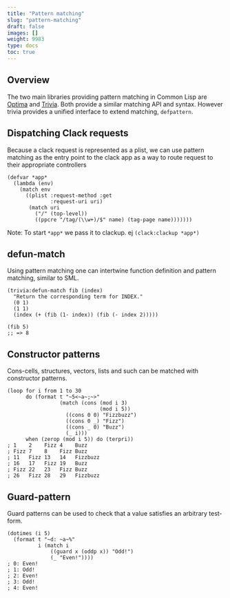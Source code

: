 ```yaml
---
title: "Pattern matching"
slug: "pattern-matching"
draft: false
images: []
weight: 9983
type: docs
toc: true
---
```


## Overview
The two main libraries providing pattern matching in Common Lisp are [Optima][1] and [Trivia][2]. Both provide a similar matching API and syntax. However trivia provides a unified interface to extend matching, `defpattern`.


  [1]: https://github.com/m2ym/optima
  [2]: https://github.com/guicho271828/trivia

## Dispatching Clack requests
Because a clack request is represented as a plist, we can use pattern matching as the entry point to the clack app as a way to route request to their appropriate controllers  

    (defvar *app*
      (lambda (env)
        (match env
          ((plist :request-method :get
                  :request-uri uri)
           (match uri
             ("/" (top-level))
             ((ppcre "/tag/(\\w+)/$" name) (tag-page name)))))))

Note: To start `*app*` we pass it to clackup. ej `(clack:clackup *app*)` 

## defun-match
Using pattern matching one can intertwine function definition and pattern matching, similar to SML.

    (trivia:defun-match fib (index)
      "Return the corresponding term for INDEX."
      (0 1)
      (1 1)
      (index (+ (fib (1- index)) (fib (- index 2)))))
    
    (fib 5)
    ;; => 8

## Constructor patterns
Cons-cells, structures, vectors, lists and such can be matched with constructor patterns.

    (loop for i from 1 to 30
          do (format t "~5<~a~;~>"
                     (match (cons (mod i 3)
                                  (mod i 5))
                       ((cons 0 0) "Fizzbuzz")
                       ((cons 0 _) "Fizz")
                       ((cons _ 0) "Buzz")
                       (_ i)))
          when (zerop (mod i 5)) do (terpri))
    ; 1    2    Fizz 4    Buzz 
    ; Fizz 7    8    Fizz Buzz 
    ; 11   Fizz 13   14   Fizzbuzz
    ; 16   17   Fizz 19   Buzz 
    ; Fizz 22   23   Fizz Buzz 
    ; 26   Fizz 28   29   Fizzbuzz


## Guard-pattern
Guard patterns can be used to check that a value satisfies an arbitrary test-form.

    (dotimes (i 5)
      (format t "~d: ~a~%"
              i (match i
                  ((guard x (oddp x)) "Odd!")
                  (_ "Even!"))))
    ; 0: Even!
    ; 1: Odd!
    ; 2: Even!
    ; 3: Odd!
    ; 4: Even!

